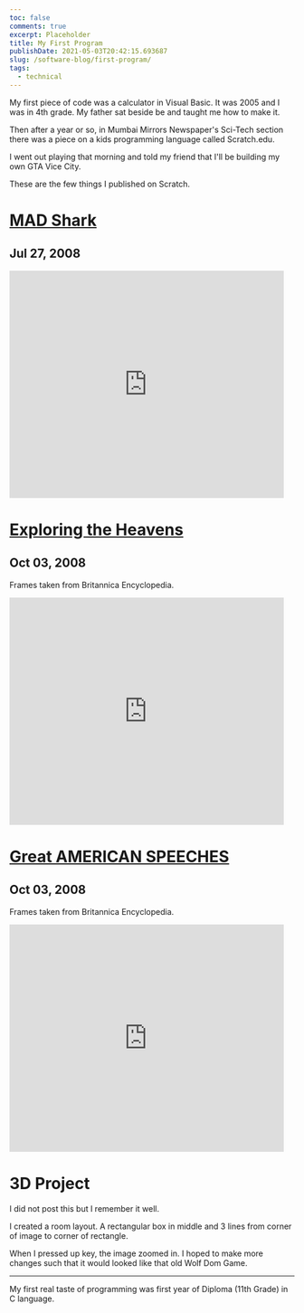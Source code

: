 ```yaml
---
toc: false
comments: true
excerpt: Placeholder
title: My First Program
publishDate: 2021-05-03T20:42:15.693687
slug: /software-blog/first-program/
tags:
  - technical
---
```


My first piece of code was a calculator in Visual Basic. It was 2005 and I was in 4th grade. My father sat beside be and taught me how to make it.

Then after a year or so, in Mumbai Mirrors Newspaper's Sci-Tech section there was a piece on a kids programming language called Scratch.edu.

I went out playing that morning and told my friend that I'll be building my own GTA Vice City.

These are the few things I published on Scratch.

# [MAD Shark](https://scratch.mit.edu/projects/226045)

## Jul 27, 2008

<iframe src="https://scratch.mit.edu/projects/226045/embed" allowtransparency="true" width="485" height="402" frameborder="0" scrolling="no" allowfullscreen></iframe>

# [Exploring the Heavens](https://scratch.mit.edu/projects/281470/)

## Oct 03, 2008

Frames taken from Britannica Encyclopedia.

<iframe src="https://scratch.mit.edu/projects/281470/embed" allowtransparency="true" width="485" height="402" frameborder="0" scrolling="no" allowfullscreen></iframe>

# [Great AMERICAN SPEECHES](https://scratch.mit.edu/projects/281482/)

## Oct 03, 2008

Frames taken from Britannica Encyclopedia.

<iframe src="https://scratch.mit.edu/projects/281482/embed" allowtransparency="true" width="485" height="402" frameborder="0" scrolling="no" allowfullscreen></iframe>

# 3D Project

I did not post this but I remember it well.

I created a room layout. A rectangular box in middle and 3 lines from corner of image to corner of rectangle.

When I pressed up key, the image zoomed in. I hoped to make more changes such that it would looked like that old Wolf Dom Game.

---

My first real taste of programming was first year of Diploma (11th Grade) in C language.
